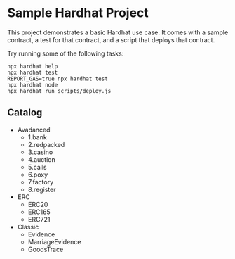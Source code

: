 # Sample Hardhat Project

This project demonstrates a basic Hardhat use case. It comes with a sample contract, a test for that contract, and a script that deploys that contract.

Try running some of the following tasks:

```shell
npx hardhat help
npx hardhat test
REPORT_GAS=true npx hardhat test
npx hardhat node
npx hardhat run scripts/deploy.js
```

## Catalog

- Avadanced
  - 1.bank
  - 2.redpacked
  - 3.casino
  - 4.auction
  - 5.calls
  - 6.poxy
  - 7.factory
  - 8.register
- ERC
  - ERC20
  - ERC165
  - ERC721
- Classic
  - Evidence
  - MarriageEvidence
  - GoodsTrace

